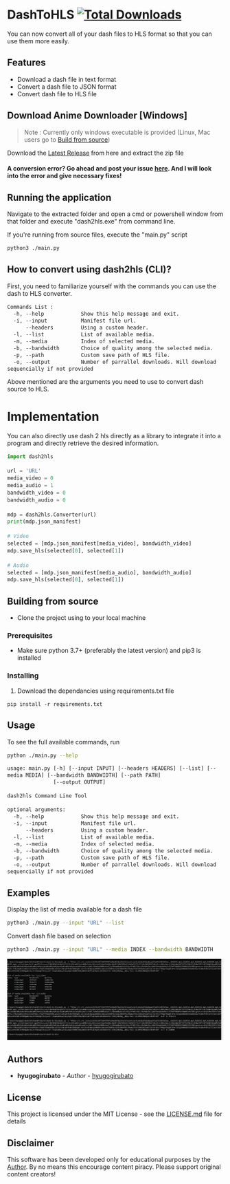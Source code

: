 # DashToHLS [![Total Downloads](https://img.shields.io/github/downloads/hyugogirubato/dash2hls/total.svg?style=plastic)](https://github.com/hyugogirubato/dash2hls/releases)

You can now convert all of your dash files to HLS format so that you can use them more easily.

## Features
* Download a dash file in text format
* Convert a dash file to JSON format
* Convert dash file to HLS file

## Download Anime Downloader [Windows]
> Note : Currently only windows executable is provided (Linux, Mac users go to [Build from source](#Building-from-source))

Download the [Latest Release](https://github.com/hyugogirubato/dash2hls/releases) from here and extract the zip file

#### A conversion error? Go ahead and post your issue [here](https://github.com/hyugogirubato/dash2hls/issues). And I will look into the error and give necessary fixes!

## Running the application
Navigate to the extracted folder and open a cmd or powershell window from that folder and execute "dash2hls.exe" from command line.

If you're running from source files, execute the "main.py" script

```bash
python3 ./main.py
```

## How to convert using dash2hls (CLI)?

First, you need to familiarize yourself with the commands you can use the dash to HLS converter.

```
Commands List :
  -h, --help            Show this help message and exit.
  -i, --input           Manifest file url.
      --headers         Using a custom header.
  -l, --list            List of available media.
  -m, --media           Index of selected media.
  -b, --bandwidth       Choice of quality among the selected media.
  -p, --path            Custom save path of HLS file.
  -o, --output          Number of parrallel downloads. Will download sequencially if not provided
```
Above mentioned are the arguments you need to use to convert dash source to HLS.

# Implementation
You can also directly use dash 2 hls directly as a library to integrate it into a program and directly retrieve the desired information.
```python
import dash2hls

url = 'URL'
media_video = 0
media_audio = 1
bandwidth_video = 0
bandwidth_audio = 0

mdp = dash2hls.Converter(url)
print(mdp.json_manifest)

# Video
selected = [mdp.json_manifest[media_video], bandwidth_video]
mdp.save_hls(selected[0], selected[1])

# Audio
selected = [mdp.json_manifest[media_audio], bandwidth_audio]
mdp.save_hls(selected[0], selected[1])
```

## Building from source

- Clone the project using to your local machine

### Prerequisites

- Make sure python 3.7+ (preferably the latest version) and pip3 is installed

### Installing

1) Download the dependancies using requirements.txt file

```
pip install -r requirements.txt 
```

## Usage

To see the full available commands, run

```bash
python ./main.py --help
```

```
usage: main.py [-h] [--input INPUT] [--headers HEADERS] [--list] [--media MEDIA] [--bandwidth BANDWIDTH] [--path PATH]
               [--output OUTPUT]

dash2hls Command Line Tool

optional arguments:
  -h, --help            Show this help message and exit.
  -i, --input           Manifest file url.
      --headers         Using a custom header.
  -l, --list            List of available media.
  -m, --media           Index of selected media.
  -b, --bandwidth       Choice of quality among the selected media.
  -p, --path            Custom save path of HLS file.
  -o, --output          Number of parrallel downloads. Will download sequencially if not provided
```
## Examples
Display the list of media available for a dash file
```bash
python3 ./main.py --input "URL" --list
```
Convert dash file based on selection
```bash
python3 ./main.py --input "URL" --media INDEX --bandwidth BANDWIDTH
```
![Result](result.png)

## Authors

* **hyugogirubato** - *Author* - [hyugogirubato](https://github.com/hyugogirubato)

## License

This project is licensed under the MIT License - see the [LICENSE.md](LICENSE.md) file for details

## Disclaimer
This software has been developed only for educational purposes by the [Author](https://github.com/hyugogirubato). By no means this encourage content piracy. Please support original content creators!
